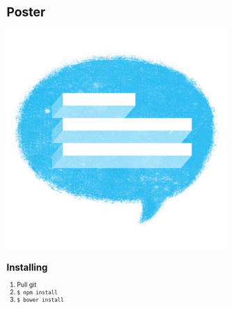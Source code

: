 # Poster

![Poster Logo](assets/logo1024x1024.png)

## Installing

1. Pull git
2. `$ npm install`
3. `$ bower install`
